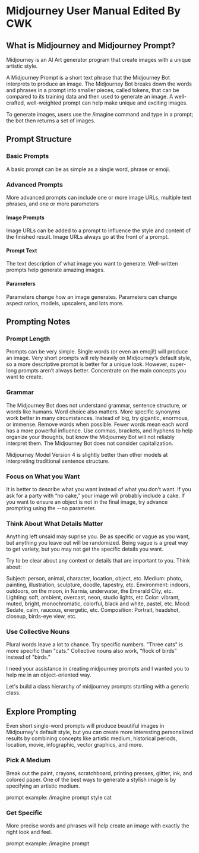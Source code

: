 # Midjourney User Manual Edited By CWK

## What is Midjourney and Midjourney Prompt?

Midjourney is an AI Art generator program that create images with a unique artistic style.

A Midjourney Prompt is a short text phrase that the Midjourney Bot interprets to produce an image. The Midjourney Bot breaks down the words and phrases in a prompt into smaller pieces, called tokens, that can be compared to its training data and then used to generate an image. A well-crafted, well-weighted prompt can help make unique and exciting images.

To generate images, users use the /imagine command and type in a prompt; the bot then returns a set of images. 

## Prompt Structure

### Basic Prompts

A basic prompt can be as simple as a single word, phrase or emoji.

### Advanced Prompts

More advanced prompts can include one or more image URLs, multiple text phrases, and one or more parameters

#### Image Prompts

Image URLs can be added to a prompt to influence the style and content of the finished result. Image URLs always go at the front of a prompt.

#### Prompt Text

The text description of what image you want to generate. Well-written prompts help generate amazing images.

#### Parameters

Parameters change how an image generates. Parameters can change aspect ratios, models, upscalers, and lots more. 

## Prompting Notes

### Prompt Length

Prompts can be very simple. Single words (or even an emoji!) will produce an image. Very short prompts will rely heavily on Midjourney’s default style, so a more descriptive prompt is better for a unique look. However, super-long prompts aren’t always better. Concentrate on the main concepts you want to create.

### Grammar

The Midjourney Bot does not understand grammar, sentence structure, or words like humans. Word choice also matters. More specific synonyms work better in many circumstances. Instead of big, try gigantic, enormous, or immense. Remove words when possible. Fewer words mean each word has a more powerful influence. Use commas, brackets, and hyphens to help organize your thoughts, but know the Midjourney Bot will not reliably interpret them. The Midjourney Bot does not consider capitalization.

Midjourney Model Version 4 is slightly better than other models at interpreting traditional sentence structure.

### Focus on What you Want

It is better to describe what you want instead of what you don’t want. If you ask for a party with “no cake,” your image will probably include a cake. If you want to ensure an object is not in the final image, try advance prompting using the --no parameter.

### Think About What Details Matter

Anything left unsaid may suprise you. Be as specific or vague as you want, but anything you leave out will be randomized. Being vague is a great way to get variety, but you may not get the specific details you want.

Try to be clear about any context or details that are important to you. Think about:

Subject: person, animal, character, location, object, etc.
Medium: photo, painting, illustration, sculpture, doodle, tapestry, etc.
Environment: indoors, outdoors, on the moon, in Narnia, underwater, the Emerald City, etc.
Lighting: soft, ambient, overcast, neon, studio lights, etc
Color: vibrant, muted, bright, monochromatic, colorful, black and white, pastel, etc.
Mood: Sedate, calm, raucous, energetic, etc.
Composition: Portrait, headshot, closeup, birds-eye view, etc.

### Use Collective Nouns

Plural words leave a lot to chance. Try specific numbers. "Three cats" is more specific than "cats." Collective nouns also work, “flock of birds” instead of "birds.”

I need your assistance in creating midjourney prompts and I wanted you to help me in an object-oriented way.

Let's build a class hierarchy of midjourney prompts startiing with a generic class.

## Explore Prompting

Even short single-word prompts will produce beautiful images in Midjourney's default style, but you can create more interesting personalized results by combining concepts like artistic medium, historical periods, location, movie, infographic, vector graphics, and more.

### Pick A Medium

Break out the paint, crayons, scratchboard, printing presses, glitter, ink, and colored paper. One of the best ways to generate a stylish image is by specifying an artistic medium.

prompt example: /imagine prompt <any art style> style cat

### Get Specific

More precise words and phrases will help create an image with exactly the right look and feel.

prompt example: /imagine prompt <style> sketch of a cat

### Time Travel

Different eras have distinct visual styles.

prompt example: /imagine prompt <decade> cat illustration

### Emote

Use emotion words to give characters personality.

prompt example: /imagine prompt <emotion> cat

### Get Colorful

A full spectrum of possibilities.

prompt example: /imagine prompt <color word> colored cat

### Enviromental Exploration

Different environments can set unique moods.

prompt example: /imagine prompt <location> cat

## Parameter List

Parameters are options added to a prompt that change how an image generates. Parameters can change an image's Aspect Ratios, switch between Midjourney Model Versions, change which Upscaler is used, and lots more.

Parameters are always added to the end of a prompt. You can add multiple parameters to each prompt.

### Basic Parameters

Aspect Ratios

--aspect, or --ar Change the aspect ratio of a generation.

Chaos

--chaos <number 0–100> Change how varied the results will be. Higher values produce more unusual and unexpected generations.

No

--no Negative prompting, --no plants would try to remove plants from the image.

Quality

--quality <.25, .5, 1, or 2>, or --q <.25, .5, 1, or 2> How much rendering quality time you want to spend. The default value is 1. Higher values cost more and lower values cost less.

Seed

--seed <integer between 0–4294967295> The Midjourney bot uses a seed number to create a field of visual noise, like television static, as a starting point to generate the initial image grids. Seed numbers are generated randomly for each image but can be specified with the --seed or --sameseed parameter. Using the same seed number and prompt will produce similar ending images.

Stop

--stop <integer between 10–100> Use the --stop parameter to finish a Job partway through the process. Stopping a Job at an earlier percentage can create blurrier, less detailed results.

Style

--style <4a, 4b or 4c> Switch between versions of the Midjourney Model Version 4

Stylize

--stylize <number>, or --s <number> parameter influences how strongly Midjourney's default aesthetic style is applied to Jobs.

Uplight

--uplight Use an alternative "light" upscaler when selecting the U buttons. The results are closer to the original grid image. The upscaled image is less detailed and smoother.

Upbeta

--upbeta Use an alternative beta upscaler when selecting the U buttons. The results are closer to the original grid image. The upscaled image has significantly fewer added details.

## Aspect Ratios

The --aspect or --ar parameter changes the aspect ratio of the generated image. An aspect ratio is the width-to-height ratio of an image. It is typically expressed as two numbers separated by a colon, such as 7:4 or 4:3.

A square image has equal width and height, described as a 1:1 aspect ratio. The image could be 1000px × 1000px, or 1500px × 1500px, and the aspect ratio would still be 1:1. A computer screen might have a ratio of 16:10. The width is 1.6 times longer than the height. So the image could be 1600px × 1000px, 4000px × 2000px, 320px x 200px, etc.

The default aspect ratio is 1:1.

--aspect must use whole numbers. Use 139:100 instead of 1.39:1.

The aspect ratio impacts the shape and composition of a generated image.

Some aspect ratios may be slightly changed when upscaling.

### Common Midjourney Aspect Ratios

--aspect 1:1 Default aspect ratio.
--aspect 5:4 Common frame and print ratio.
--aspect 3:2 Common in print photography.
--aspect 7:4 Close to HD TV screens and smartphone screens.

## How to Change the Aspect Ratio

### Use Aspect Ratio Parameters

Add --aspect <value>:<value>, or --ar <value>:<value> to the end of your prompt.

## Seeds
 
 The Midjourney bot uses a seed number to create a field of visual noise, like television static, as a starting point to generate the initial image grids. Seed numbers are generated randomly for each image but can be specified with the --seed or --sameseed parameter. Using the same seed number and prompt will produce similar ending images.

--seed accepts whole numbers 0–4294967295.
--seed values only influence the initial image grid.
--seed values Model Versions 1, 2, 3, test, and testp are non-deterministic and will produce similar, not identical, images.

Using the same prompt+seed+parameters in Model Versions 4, 5 and niji will produce identical images.

### Seed Parameter

If no Seed is specified, Midjourney will use a randomly generated seed number, producing a wide variety of options each time a prompt is used.

### Sameseed Parameter

--seed values create a single large random noise field applied across all images in the initial grid. When --sameseed is specified, all images in the initial grid use the same starting noise and will produce very similar generated images.

--sameseed accepts whole numbers 0–4294967295.
--sameseed is only compatible with Model Versions 1, 2, 3, test, and testp.

### How To Change Seed Numbers

Use the --seed or --sameseed Parameter.

Add --seed <value> or --sameseed <value> to the end of your prompt.


## Stylize

This Midjourney Bot has been trained to produce images that favor artistic color, composition, and forms. The --stylize or --s parameter influences how strongly this training is applied. Low stylization values produce images that closely match the prompt but are less artistic. High stylization values create images that are very artistic but less connected to the prompt.

--stylize's default value is 100 and accepts integer values 0–1000.

### How to Switch Stylization Values

Add --stylize <value> or --s <value> to the end of your prompt.

## Tile
 
The --tile parameter generates images that can be used as repeating tiles to create seamless patterns for fabrics, wallpapers and textures.
--tile works with Model Versions 1, 2, 3 and 5.
-
-tile only generates a single tile. Use a pattern making tool like this Seamless Pattern Checker to see the tile repeat.

### How to Use the Tile Parameter

Add --tile to the end of your prompt.

